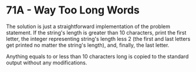 # 71A - Way Too Long Words

The solution is just a straightforward implementation of the problem
statement. If the string's length is greater than 10 characters, print
the first letter, the integer representing string's length less 2 (the
first and last letters get printed no matter the string's length),
and, finally, the last letter.

Anything equals to or less than 10 characters long is copied to the
standard output without any modifications.
